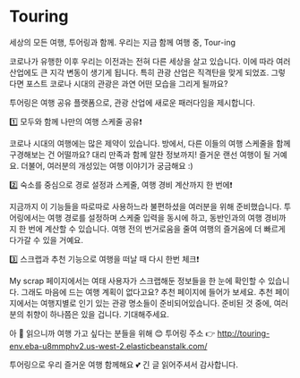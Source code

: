# Touring
세상의 모든 여행, 투어링과 함께.
우리는 지금 함께 여행 중, Tour-ing

코로나가 유행한 이후 우리는 이전과는 전혀 다른 세상을 살고 있습니다.
이에 따라 여러 산업에도 큰 지각 변동이 생기게 됩니다.
특히 관광 산업은 직격탄을 맞게 되었죠.
그렇다면 포스트 코로나 시대의 관광은 과연 어떤 모습을 그리게 될까요?

투어링은 여행 공유 플랫폼으로, 관광 산업에 새로운 패러다임을 제시합니다.

1️⃣ 모두와 함께 나만의 여행 스케줄 공유❗️

코로나 시대의 여행에는 많은 제약이 있습니다. 방에서, 다른 이들의 여행 스케줄을 함께 구경해보는 건 어떨까요? 대리 만족과 함께 알찬 정보까지! 즐거운 랜선 여행이 될 거예요. 더불어, 여러분의 개성있는 여행 이야기가 궁금해요 :)

2️⃣ 숙소를 중심으로 경로 설정과 스케줄, 여행 경비 계산까지 한 번에❗️

지금까지 이 기능들을 따로따로 사용하느라 불편하셨을 여러분을 위해 준비했습니다. 투어링에서는 여행 경로를 설정하며 스케줄 입력을 동시에 하고, 동반인과의 여행 경비까지 한 번에 계산할 수 있습니다. 여행 전의 번거로움을 줄여 여행의 즐거움에 더 빠르게 다가갈 수 있을 거예요.

3️⃣ 스크랩과 추천 기능으로 여행을 떠날 때 다시 한번 체크❗️

My scrap 페이지에서는 여태 사용자가 스크랩해둔 정보들을 한 눈에 확인할 수 있습니다. 그래도 마음에 드는 여행 계획이 없다고요? 추천 페이지에 들어가 보세요. 추천 페이지에서는 여행지별로 인기 있는 관광 명소들이 준비되어있습니다. 준비된 것 중에, 여러분의 취향이 하나쯤은 있을 겁니다. 기대해주세요.

아 💢 읽으니까 여행 가고 싶다는 분들을 위해 😊
투어링 주소 👉 http://touring-env.eba-u8mmphv2.us-west-2.elasticbeanstalk.com/

투어링으로 우리 즐거운 여행 함께해요 💕
긴 글 읽어주셔서 감사합니다.
